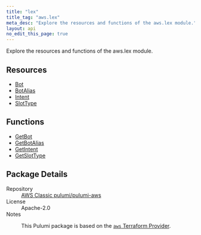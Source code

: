 ```yaml
---
title: "lex"
title_tag: "aws.lex"
meta_desc: "Explore the resources and functions of the aws.lex module."
layout: api
no_edit_this_page: true
---
```


<!-- WARNING: this file was generated by Pulumi Docs Generator. -->
<!-- Do not edit by hand unless you're certain you know what you are doing! -->

Explore the resources and functions of the aws.lex module.

<h2 id="resources">Resources</h2>
<ul class="api">
    <li><a href="bot/" title="Bot"><span class="api-symbol api-symbol--resource"></span>Bot</a></li>
    <li><a href="botalias/" title="BotAlias"><span class="api-symbol api-symbol--resource"></span>BotAlias</a></li>
    <li><a href="intent/" title="Intent"><span class="api-symbol api-symbol--resource"></span>Intent</a></li>
    <li><a href="slottype/" title="SlotType"><span class="api-symbol api-symbol--resource"></span>SlotType</a></li>
</ul>

<h2 id="functions">Functions</h2>
<ul class="api">
    <li><a href="getbot/" title="GetBot"><span class="api-symbol api-symbol--function"></span>GetBot</a></li>
    <li><a href="getbotalias/" title="GetBotAlias"><span class="api-symbol api-symbol--function"></span>GetBotAlias</a></li>
    <li><a href="getintent/" title="GetIntent"><span class="api-symbol api-symbol--function"></span>GetIntent</a></li>
    <li><a href="getslottype/" title="GetSlotType"><span class="api-symbol api-symbol--function"></span>GetSlotType</a></li>
</ul>

<h2 id="package-details">Package Details</h2>
<dl class="package-details">
	<dt>Repository</dt>
	<dd><a href="https://github.com/pulumi/pulumi-aws">AWS Classic pulumi/pulumi-aws</a></dd>
	<dt>License</dt>
	<dd>Apache-2.0</dd>
	<dt>Notes</dt>
	<dd><p>This Pulumi package is based on the <a href="https://github.com/hashicorp/terraform-provider-aws"><code>aws</code> Terraform Provider</a>.</p>
</dd>
</dl>

